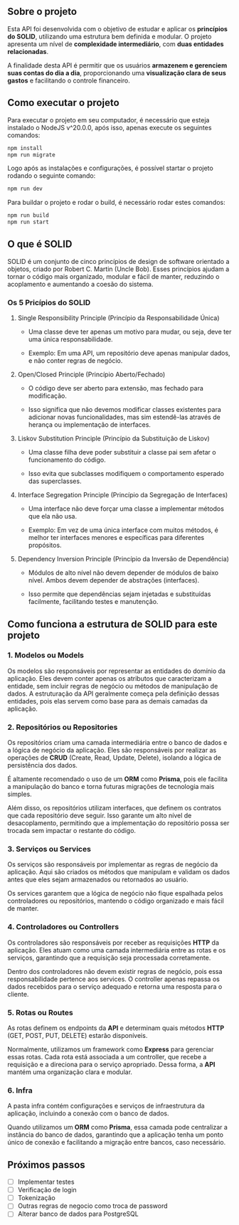 ## Sobre o projeto
Esta API foi desenvolvida com o objetivo de estudar e aplicar os **princípios do SOLID**, utilizando uma estrutura bem definida e modular. O projeto apresenta um nível de **complexidade intermediário**, com **duas entidades relacionadas**.

A finalidade desta API é permitir que os usuários **armazenem e gerenciem suas contas do dia a dia**, proporcionando uma **visualização clara de seus gastos** e facilitando o controle financeiro.

## Como executar o projeto
Para executar o projeto em seu computador, é necessário que esteja instalado o NodeJS v^20.0.0, após isso, apenas execute os seguintes comandos:

```sh
npm install
npm run migrate
```

Logo após as instalações e configurações, é possível startar o projeto rodando o seguinte comando:

```sh
npm run dev
```

Para buildar o projeto e rodar o build, é necessário rodar estes comandos:

```sh
npm run build
npm run start
```

## O que é **SOLID**
SOLID é um conjunto de cinco princípios de design de software orientado a objetos, criado por Robert C. Martin (Uncle Bob). Esses princípios ajudam a tornar o código mais organizado, modular e fácil de manter, reduzindo o acoplamento e aumentando a coesão do sistema.

### Os 5 Pricípios do **SOLID**
1. Single Responsibility Principle (Princípio da Responsabilidade Única)
   - Uma classe deve ter apenas um motivo para mudar, ou seja, deve ter uma única responsabilidade.

   - Exemplo: Em uma API, um repositório deve apenas manipular dados, e não conter regras de negócio.

2. Open/Closed Principle (Princípio Aberto/Fechado)
   - O código deve ser aberto para extensão, mas fechado para modificação.

   - Isso significa que não devemos modificar classes existentes para adicionar novas funcionalidades, mas sim estendê-las através de herança ou implementação de interfaces.

3. Liskov Substitution Principle (Princípio da Substituição de Liskov)
   - Uma classe filha deve poder substituir a classe pai sem afetar o funcionamento do código.

   - Isso evita que subclasses modifiquem o comportamento esperado das superclasses.

4. Interface Segregation Principle (Princípio da Segregação de Interfaces)
   - Uma interface não deve forçar uma classe a implementar métodos que ela não usa.

   - Exemplo: Em vez de uma única interface com muitos métodos, é melhor ter interfaces menores e específicas para diferentes propósitos.

5. Dependency Inversion Principle (Princípio da Inversão de Dependência)
   - Módulos de alto nível não devem depender de módulos de baixo nível. Ambos devem depender de abstrações (interfaces).

   - Isso permite que dependências sejam injetadas e substituídas facilmente, facilitando testes e manutenção.

## Como funciona a estrutura de **SOLID** para este projeto

### 1. **Modelos ou Models**
Os modelos são responsáveis por representar as entidades do domínio da aplicação. Eles devem conter apenas os atributos que caracterizam a entidade, sem incluir regras de negócio ou métodos de manipulação de dados. A estruturação da API geralmente começa pela definição dessas entidades, pois elas servem como base para as demais camadas da aplicação.

### 2. **Repositórios ou Repositories**
Os repositórios criam uma camada intermediária entre o banco de dados e a lógica de negócio da aplicação. Eles são responsáveis por realizar as operações de **CRUD** (Create, Read, Update, Delete), isolando a lógica de persistência dos dados.

É altamente recomendado o uso de um **ORM** como **Prisma**, pois ele facilita a manipulação do banco e torna futuras migrações de tecnologia mais simples.

Além disso, os repositórios utilizam interfaces, que definem os contratos que cada repositório deve seguir. Isso garante um alto nível de desacoplamento, permitindo que a implementação do repositório possa ser trocada sem impactar o restante do código.

### 3. **Serviços ou Services**
Os serviços são responsáveis por implementar as regras de negócio da aplicação. Aqui são criados os métodos que manipulam e validam os dados antes que eles sejam armazenados ou retornados ao usuário.

Os services garantem que a lógica de negócio não fique espalhada pelos controladores ou repositórios, mantendo o código organizado e mais fácil de manter.

### 4. **Controladores ou Controllers**
Os controladores são responsáveis por receber as requisições **HTTP** da aplicação. Eles atuam como uma camada intermediária entre as rotas e os serviços, garantindo que a requisição seja processada corretamente.

Dentro dos controladores não devem existir regras de negócio, pois essa responsabilidade pertence aos services. O controller apenas repassa os dados recebidos para o serviço adequado e retorna uma resposta para o cliente.

### 5. **Rotas ou Routes**
As rotas definem os endpoints da **API** e determinam quais métodos **HTTP** (GET, POST, PUT, DELETE) estarão disponíveis.

Normalmente, utilizamos um framework como **Express** para gerenciar essas rotas. Cada rota está associada a um controller, que recebe a requisição e a direciona para o serviço apropriado. Dessa forma, a **API** mantém uma organização clara e modular.

### 6. **Infra**
A pasta infra contém configurações e serviços de infraestrutura da aplicação, incluindo a conexão com o banco de dados.

Quando utilizamos um **ORM** como **Prisma**, essa camada pode centralizar a instância do banco de dados, garantindo que a aplicação tenha um ponto único de conexão e facilitando a migração entre bancos, caso necessário.

## Próximos passos
- [ ] Implementar testes
- [ ] Verificação de login
- [ ] Tokenização
- [ ] Outras regras de negocio como troca de password
- [ ] Alterar banco de dados para PostgreSQL

